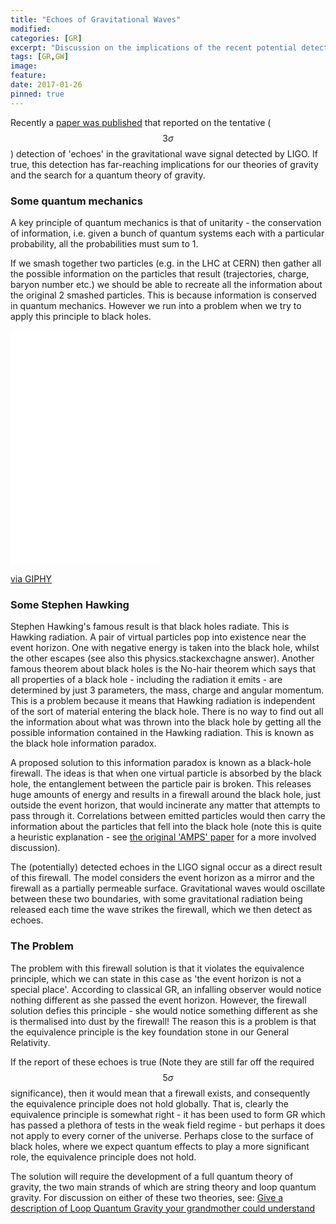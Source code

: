 ```yaml
---
title: "Echoes of Gravitational Waves"
modified:
categories: [GR]
excerpt: "Discussion on the implications of the recent potential detections of echoes in the LIGO GW signal"
tags: [GR,GW]
image:
feature:
date: 2017-01-26
pinned: true
---
```


Recently a [paper was published](https://arxiv.org/abs/1612.00266) that reported on the tentative ($$3 \sigma$$) detection of 'echoes' in the gravitational wave signal detected by LIGO. If true, this detection has far-reaching implications for our theories of gravity and the search for a quantum theory of gravity.

### Some quantum mechanics
A key principle of quantum mechanics is that of unitarity - the conservation of information, i.e. given a bunch of quantum systems each with a particular probability, all the probabilities must sum to 1.

If we smash together two particles (e.g. in the LHC at CERN) then gather all the possible information on the particles that result (trajectories, charge, baryon number etc.) we should be able to recreate all the information about the original 2 smashed particles. This is because information is conserved in quantum mechanics. However we run into a problem when we try to apply this principle to black holes.

<iframe src="//giphy.com/embed/CTkWFZ1IDvsfS" width="240" height="375" frameBorder="0" class="giphy-embed" allowFullScreen></iframe><p><a href="http://giphy.com/gifs/particles-bJUs5tf7JnktO">via GIPHY</a></p>

### Some Stephen Hawking

Stephen Hawking's famous result is that black holes radiate. This is Hawking radiation. A pair of virtual particles pop into existence near the event horizon. One with negative energy is taken into the black hole, whilst the other escapes (see also this physics.stackexchagne answer). Another famous theorem about black holes is the No-hair theorem which says that all properties of a black hole - including the radiation it emits - are determined by just 3 parameters, the mass, charge and angular momentum. This is a problem because it means that Hawking radiation is independent of the sort of material entering the black hole. There is no way to find out all the information about what was thrown into the black hole by getting all the possible information contained in the Hawking radiation. This is known as the black hole information paradox.

A proposed solution to this information paradox is known as a black-hole firewall. The ideas is that when one virtual particle is absorbed by the black hole, the entanglement between the particle pair is broken. This releases huge amounts of energy and results in a firewall around the black hole, just outside the event horizon, that would incinerate any matter that attempts to pass through it. Correlations between emitted particles would then carry the information about the particles that fell into the black hole (note this is quite a heuristic explanation - see [the original 'AMPS' paper](http://link.springer.com/article/10.1007%2FJHEP02%282013%29062) for a more involved discussion).

The (potentially) detected echoes in the LIGO signal occur as a direct result of this firewall. The model considers the event horizon as a mirror and the firewall as a partially permeable surface. Gravitational waves would oscillate between these two boundaries, with some gravitational radiation being released each time the wave strikes the firewall, which we then detect as echoes.


### The Problem

The problem with this firewall solution is that it violates the equivalence principle, which we can state in this case as 'the event horizon is not a special place'. According to classical GR, an infalling observer would notice nothing different as she passed the event horizon. However, the firewall solution defies this principle - she would notice something different as she is thermalised into dust by the firewall! The reason this is a problem is that the equivalence principle is the key foundation stone in our General Relativity.

If the report of these echoes is true (Note they are still far off the required $$ 5 \sigma$$ significance), then it would mean that a firewall exists, and consequently the equivalence principle does not hold globally. That is, clearly the equivalence principle is somewhat right - it has been used to form GR which has passed a plethora of tests in the weak field regime - but perhaps it does not apply to every corner of the universe. Perhaps close to the surface of black holes, where we expect quantum effects to play a more significant role, the equivalence principle does not hold.

The solution will require the development of a full quantum theory of gravity, the two main strands of which are string theory and loop quantum gravity. For discussion on either of these two theories, see: [Give a description of Loop Quantum Gravity your grandmother could understand](http://physics.stackexchange.com/questions/2407/give-a-description-of-loop-quantum-gravity-your-grandmother-could-understand)
